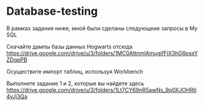 # Database-testing

В рамках задания ниже, мной были сделаны следующеие запросы в My SQL

Скачайте дампы базы данных Hogwarts отсюда https://drive.google.com/drive/u/3/folders/1MC0AttnmlAmugifFlX3hG6pssYZDqpPB

Осуществите импорт таблиц, используя Workbench

Выполните задание 1 и 2, которые вы найдете здесь https://drive.google.com/drive/u/3/folders/1Lt7CY69nR5awNs_9q0XJOHRti4vJj3Qa

